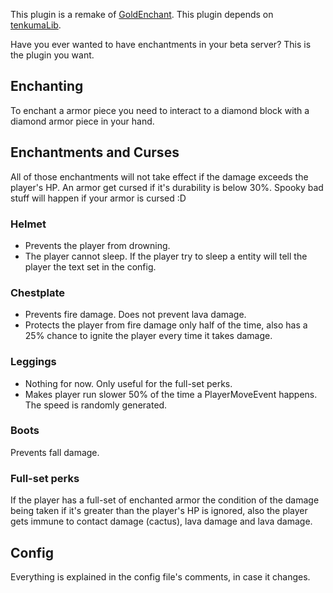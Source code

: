 This plugin is a remake of [GoldEnchant](https://dev.bukkit.org/projects/goldenchant/).
This plugin depends on [tenkumaLib](https://modrinth.com/plugin/tenkumalib).

Have you ever wanted to have enchantments in your beta server? This is the plugin you want.

## Enchanting
To enchant a armor piece you need to interact to a diamond block with a diamond armor piece in your hand.

## Enchantments and Curses
All of those enchantments will not take effect if the damage exceeds the player's HP. An armor get cursed if it's durability is below 30%. Spooky bad stuff will happen if your armor is cursed :D

### Helmet
 - Prevents the player from drowning.
 - The player cannot sleep. If the player try to sleep a entity will tell the player the text set in the config.

### Chestplate
 - Prevents fire damage. Does not prevent lava damage.
 - Protects the player from fire damage only half of the time, also has a 25% chance to ignite the player every time it takes damage.

### Leggings
 - Nothing for now. Only useful for the full-set perks.
 - Makes player run slower 50% of the time a PlayerMoveEvent happens. The speed is randomly generated.

### Boots
Prevents fall damage.

### Full-set perks
If the player has a full-set of enchanted armor the condition of the damage being taken if it's greater than the player's HP is ignored, also the player gets immune to contact damage (cactus), lava damage and lava damage.

## Config
Everything is explained in the config file's comments, in case it changes.